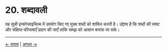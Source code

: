 # 20. शब्दावली

यह सूची इन्फोप्साइचिज़्म में उपयोग किए गए मुख्य शब्दों को शामिल करती है। उद्देश्य है कि शब्दों की स्पष्ट और संक्षिप्त परिभाषाएँ प्रदान की जाएँ ताकि समझ को आसान बनाया जा सके।

---
<div class="navigation-links">
<a href="19_अर्थ_पर_विस्तृत_विचार.md" class="nav-link prev-link">← वापस</a> | <a href="21_योगदानकर्ता.md" class="nav-link next-link">अगला →</a>
</div>
